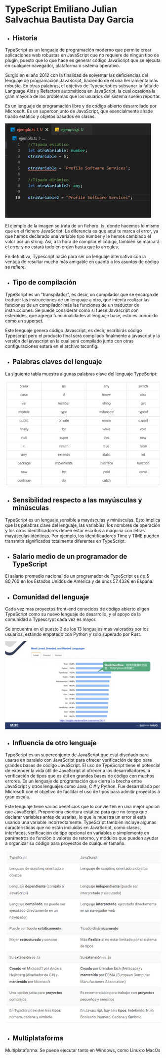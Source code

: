 # 																			**TypeScript**					Emiliano Julian Salvachua 										Bautista Day Garcia

- ## Historia

TypeScript es un lenguaje de programación moderno que permite crear aplicaciones web robustas en JavaScript que no requiere de ningún tipo de plugin, puesto que lo que hace es generar código JavaScript que se ejecuta en cualquier navegador, plataforma o sistema operativo.

Surgió en el año 2012 con la finalidad de solventar las deficiencias del lenguaje de programación JavaScript, haciendo de él una herramienta más robusta. En otras palabras, el objetivo de Typescript es subsanar la falta de Language Aids y Refactors automáticos en JavaScript, la cual ocasiona la gran mayoría de los problemas que los usuarios del sistema suelen reportar.

Es un lenguaje de programación libre y de código abierto desarrollado por Microsoft. Es un superconjunto de JavaScript, que esencialmente añade tipado estático y objetos basados en clases.

![ejemplo](img/ejemplo.png)

El ejemplo de la imagen se trata de un fichero .ts, donde hacemos lo mismo que en el fichero JavaScript. La diferencia es que aquí te marca el error, ya que hemos declarado una variable tipo number y le hemos cambiado el valor por un string. Así, a la hora de compilar el código, también se marcará el error y no estará todo en orden hasta que lo arregles.

En definitiva, Typescript nació para ser un lenguaje alternativo con la ventaja de resultar mucho más amigable en cuanto a los asuntos de código se refiere.



- ## Tipo de compilación

TypeScript es un "transpilador", es decir, un compilador que se encarga de traducir las instrucciones de un lenguaje a otro, que intenta realizar las funciones de un compilador más las funciones de un traductor de instrucciones. Se puede considerar como si fuese Javascript con esteroides, que agrega funcionalidades al lenguaje base, esto es conocido como un superset. 

Este lenguaje genera código Javascript, es decir, escribirás código Typescript pero el producto final será compilado finalmente a javascript y la versión del javascript en la cual será compilado junto con otras configuraciones estará en el archivo tsconfig.



- ## Palabras claves del lenguaje

La siguiente tabla muestra algunas palabras clave del lenguaje TypeScript:

![Palabras Claves](img/palabras_claves.png)



- ## Sensibilidad respecto a las mayúsculas y minúsculas

TypeScript es un lenguaje sensible a mayúsculas y minúsculas. Esto implica que las palabras clave del lenguaje, las variables, los nombres de operación y los otros identificadores deben estar escritos a máquina con letras mayúsculas idénticas. Por ejemplo, los identificadores Time y TIME pueden transmitir significados totalmente diferentes en TypeScript.



- ## Salario medio de un programador de TypeScript

El salario promedio nacional de un programador de TypeScript es de $ 80,760 en los Estados Unidos de América y de unos 57.433€ en España.



- ## Comunidad del lenguaje

Cada vez mas proyectos front-end conocidos de código abierto eligen TypeScript como su nuevo lenguaje de desarrollo, y el apoyo de la comunidad a Typescrypt cada vez es mayor.

Se encuentra en el puesto 3 de los 13 lenguajes mas valorados por los usuarios, estando empatado con Python y solo superado por Rust.

![Ranking](img/Ranking.png) 



- ## Influencia de otro lenguaje

TypeScript es un superconjunto de JavaScript que está diseñado para usarse en paralelo con JavaScript para ofrecer verificación de tipo para grandes bases de código JavaScript. El uso de TypeScript tiene el potencial de extender la vida útil de JavaScript al ofrecer a los desarrolladores la verificación de tipos que es útil en grandes bases de código con muchos errores. Es un lenguaje de programación que cierra la brecha entre JavaScript y otros lenguajes como Java, C # y Python. Fue desarrollado por Microsoft con el objetivo de facilitar el uso de tipos para admitir proyectos a gran escala.

Este lenguaje tiene varios beneficios que lo convierten en una mejor opción que JavaScript. Proporciona escritura estática para que no tenga que declarar variables antes de usarlas, lo que le muestra un error si está usando una variable incorrectamente. TypeScript también incluye algunas características que no están incluidas en JavaScript, como clases, interfaces, verificación de tipo opcional en variables o simplemente en parámetros de función o valores de retorno, y módulos que pueden ayudar a organizar su código para proyectos de cualquier tamaño.

![Comparacion java vs typescript](img/comparacion.png)



- ## Multiplataforma

Multiplataforma: Se puede ejecutar tanto en Windows, como Linux o MacOs

